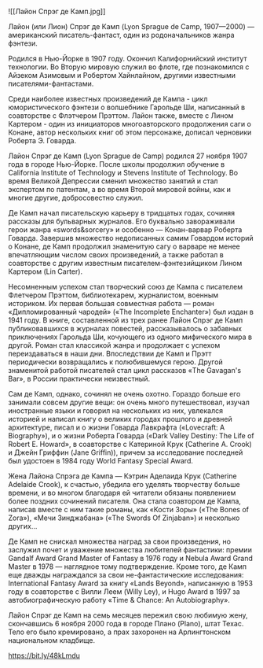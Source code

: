 ![[Лайон Спрэг де Камп.jpg]]

Лайон (или Лион) Спрэг де Камп (Lyon Sprague de Camp, 1907—2000) — американский писатель-фантаст, один из родоначальников жанра фэнтези.

Родился в Нью-Йорке в 1907 году. Окончил Калифорнийский институт технологии. Во Вторую мировую служил во флоте, где познакомился с Айзеком Азимовым и Робертом Хайнлайном, другими известными писателями-фантастами.

Среди наиболее известных произведений де Кампа - цикл юмористического фэнтези о волшебнике Гарольде Ши, написанный в соавторстве с Флэтчером Прэттом. Лайон также, вместе с Лином Картером - один из инициаторов многоавторского продолжения саги о Конане, автор нескольких книг об этом персонаже, дописал черновики Роберта Э. Говарда.

Лайон Спрэг де Камп (Lyon Sprague de Camp) родился 27 ноября 1907 года в городе Нью-Йорке. После школы продолжил обучение в California Institute of Technology и Stevens Institute of Technology. Во время Великой Депрессии сменил множество занятий и стал экспертом по патентам, а во время Второй мировой войны, как и многие другие, добросовестно служил.

Де Камп начал писательскую карьеру в тридцатых годах, сочиняя рассказы для бульварных журналов. Его буквально завораживали герои жанра «swords&sorcery» и особенно — Конан-варвар Роберта Говарда. Завершив множество недописанных самим Говардом историй о Конане, де Камп продолжил знаменитую сагу о варваре не менее впечатляющим числом своих произведений, а также работал в соавторстве с другим известным писателем-фэнтезийщиком Лином Картером (Lin Carter).

Несомненным успехом стал творческий союз де Кампа с писателем Флетчером Прэттом, библиотекарем, журналистом, военным историком. Их первая большая совместная работа — роман «Дипломированный чародей» («The Incomplete Enchanter») был издан в 1941 году. В книге, составленной из трех ранее Лайон Спрэг де Камп публиковавшихся в журналах повестей, рассказывалось о забавных приключениях Гарольда Ши, кочующего из одного мифического мира в другой. Роман стал классикой жанра и продолжает с успехом переиздаваться в наши дни. Впоследствии де Камп и Прэтт периодически возвращались к полюбившемуся герою. Другой знаменитой работой писателей стал цикл рассказов «The Gavagan's Bar», в России практически неизвестный.

Сам де Камп, однако, сочинял не очень охотно. Гораздо больше его занимали совсем другие вещи: он очень много путешествовал, изучал иностранные языки и говорил на нескольких из них, увлекался историей и написал книгу о великих городах прошлого и древней архитектуре, писал и о жизни Говарда Лавкрафта («Lovecraft: A Biography»), и о жизни Роберта Говарда («Dark Valley Destiny: The Life of Robert E. Howard», в соавторстве с Катериной Крук (Catherine A. Crook) и Джейн Гриффин (Jane Griffin)), причем за исследование последней был удостоен в 1984 году World Fantasy Special Award.

Жена Лайона Спрэга де Кампа — Кэтрин Аделаида Крук (Catherine Adelaide Crook), к счастью, убедила его уделять творчеству больше времени, и во многом благодаря ей читатели обязаны появлением более поздних сочинений писателя. Она стала соавтором де Кампа, написав вместе с ним такие романы, как «Кости Зоры» («The Bones of Zora»), «Мечи Зинджабана» («The Swords Of Zinjaban») и несколько других...

Де Камп не снискал множества наград за свои произведения, но заслужил почет и уважение множества любителей фантастики: премии Gandalf Award Grand Master of Fantasy в 1976 году и Nebula Award Grand Master в 1978 — наглядное тому подтверждение. Кроме того, де Камп еще дважды награждался за свои не-фантастические исследования: International Fantasy Award за книгу «Lands Beyond», написанную в 1953 году в соавторстве с Вилли Леем (Willy Ley), и Hugo Award в 1997 за автобиографическую работу «Time & Chance: An Autobiography».

Лайон Спрэг де Камп на семь месяцев пережил свою любимую жену, скончавшись 6 ноября 2000 года в городе Плано (Plano), штат Техас. Тело его было кремировано, а прах захоронен на Арлингтонском национальном кладбище.

https://bit.ly/48kLmdu